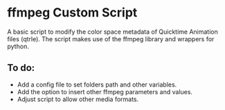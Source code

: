 # ffmpeg Custom Script

A basic script to modify the color space metadata of Quicktime Animation files (qtrle). The script makes use of the ffmpeg library and wrappers for python.

## To do:
* Add a config file to set folders path and other variables.
* Add the option to insert other ffmpeg parameters and values.
* Adjust script to allow other media formats.
